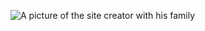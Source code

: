 ![A picture of the site creator with his family](https://www.facebook.com/photo?fbid=10220115591862993&set=a.1632937706263)
